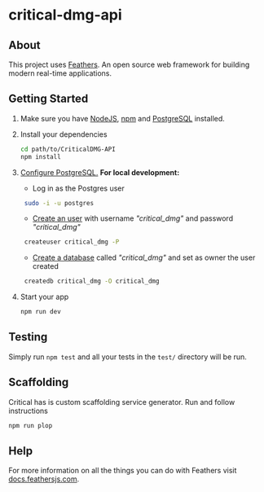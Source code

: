 # critical-dmg-api

>

## About

This project uses [Feathers](http://feathersjs.com). An open source web framework for building modern real-time applications.

## Getting Started

1. Make sure you have [NodeJS](https://nodejs.org/), [npm](https://www.npmjs.com/) and [PostgreSQL](https://www.postgresql.org/) installed.

2. Install your dependencies

   ```bash
   cd path/to/CriticalDMG-API
   npm install
   ```

3. [Configure PostgreSQL.](https://www.postgresql.org/docs/12/runtime.html)
   **For local development:**

   - Log in as the Postgres user 
   ```bash
    sudo -i -u postgres
    ```
   - [Create an user](https://www.postgresql.org/docs/12/app-createuser.html) with username _"critical_dmg"_ and password _"critical_dmg"_
   ```bash
    createuser critical_dmg -P
    ```
   - [Create a database](https://www.postgresql.org/docs/12/app-createdb.html) called _"critical_dmg"_ and set as owner the user created
   ```bash
    createdb critical_dmg -O critical_dmg
    ```

4. Start your app

   ```bash
   npm run dev
   ```

## Testing

Simply run `npm test` and all your tests in the `test/` directory will be run.

## Scaffolding

Critical has is custom scaffolding service generator. Run and follow instructions

```bash
npm run plop
```

## Help

For more information on all the things you can do with Feathers visit [docs.feathersjs.com](http://docs.feathersjs.com).
